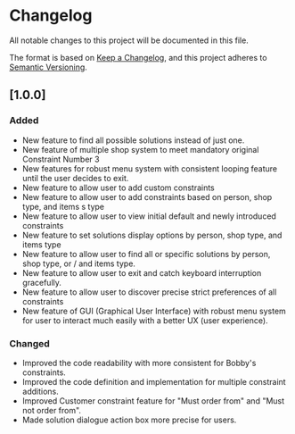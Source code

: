 # Changelog

All notable changes to this project will be documented in this file.

The format is based on [Keep a Changelog](https://keepachangelog.com/en/1.0.0/),
and this project adheres to [Semantic Versioning](https://semver.org/spec/v2.0.0.html).

## [1.0.0]

### Added
- New feature to find all possible solutions instead of just one.
- New feature of multiple shop system to meet mandatory original Constraint Number 3
- New features for robust menu system with consistent looping feature until the user decides to exit.
- New feature to allow user to add custom constraints
- New feature to allow user to add constraints based on person, shop type, and items s type
- New feature to allow user to view initial default and newly introduced constraints
- New feature to set solutions display options by person, shop type, and items type
- New feature to allow user to find all or specific solutions by person, shop type, or / and items type.
- New feature to allow user to exit and catch keyboard interruption gracefully.
- New feature to allow user to discover precise strict preferences of all constraints
- New feature of GUI (Graphical User Interface) with robust menu system for user to interact much easily with a better UX (user experience).

### Changed
- Improved the code readability with more consistent for Bobby's constraints.
- Improved the code definition and implementation for multiple constraint additions.
- Improved Customer constraint feature for "Must order from" and "Must not order from".
- Made solution dialogue action box more precise for users.

